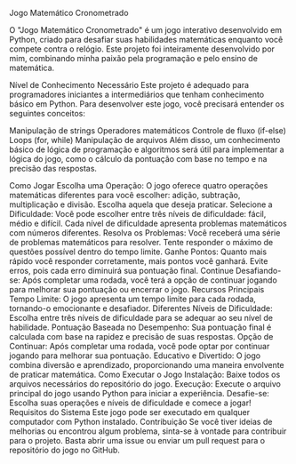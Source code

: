Jogo Matemático Cronometrado

O "Jogo Matemático Cronometrado" é um jogo interativo desenvolvido em Python, criado para desafiar suas habilidades matemáticas enquanto você compete contra o relógio. Este projeto foi inteiramente desenvolvido por mim, combinando minha paixão pela programação e pelo ensino de matemática.

Nível de Conhecimento Necessário
Este projeto é adequado para programadores iniciantes a intermediários que tenham conhecimento básico em Python. Para desenvolver este jogo, você precisará entender os seguintes conceitos:

Manipulação de strings
Operadores matemáticos
Controle de fluxo (if-else)
Loops (for, while)
Manipulação de arquivos
Além disso, um conhecimento básico de lógica de programação e algoritmos será útil para implementar a lógica do jogo, como o cálculo da pontuação com base no tempo e na precisão das respostas.

Como Jogar
Escolha uma Operação: O jogo oferece quatro operações matemáticas diferentes para você escolher: adição, subtração, multiplicação e divisão. Escolha aquela que deseja praticar.
Selecione a Dificuldade: Você pode escolher entre três níveis de dificuldade: fácil, médio e difícil. Cada nível de dificuldade apresenta problemas matemáticos com números diferentes.
Resolva os Problemas: Você receberá uma série de problemas matemáticos para resolver. Tente responder o máximo de questões possível dentro do tempo limite.
Ganhe Pontos: Quanto mais rápido você responder corretamente, mais pontos você ganhará. Evite erros, pois cada erro diminuirá sua pontuação final.
Continue Desafiando-se: Após completar uma rodada, você terá a opção de continuar jogando para melhorar sua pontuação ou encerrar o jogo.
Recursos Principais
Tempo Limite: O jogo apresenta um tempo limite para cada rodada, tornando-o emocionante e desafiador.
Diferentes Níveis de Dificuldade: Escolha entre três níveis de dificuldade para se adequar ao seu nível de habilidade.
Pontuação Baseada no Desempenho: Sua pontuação final é calculada com base na rapidez e precisão de suas respostas.
Opção de Continuar: Após completar uma rodada, você pode optar por continuar jogando para melhorar sua pontuação.
Educativo e Divertido: O jogo combina diversão e aprendizado, proporcionando uma maneira envolvente de praticar matemática.
Como Executar o Jogo
Instalação: Baixe todos os arquivos necessários do repositório do jogo.
Execução: Execute o arquivo principal do jogo usando Python para iniciar a experiência.
Desafie-se: Escolha suas operações e níveis de dificuldade e comece a jogar!
Requisitos do Sistema
Este jogo pode ser executado em qualquer computador com Python instalado.
Contribuição
Se você tiver ideias de melhorias ou encontrou algum problema, sinta-se à vontade para contribuir para o projeto. Basta abrir uma issue ou enviar um pull request para o repositório do jogo no GitHub.
